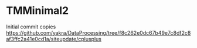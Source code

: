 # TMMinimal2
Initial commit copies https://github.com/yakra/DataProcessing/tree/f8c262e0dc67b49e7c8df2c8af3ffc2a41e0cd1a/siteupdate/cplusplus

